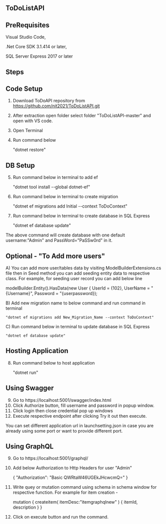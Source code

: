 ToDoListAPI
-----------


PreRequisites
-------------

Visual Studio Code,

.Net Core SDK 3.1.414 or later,

SQL Server Express 2017 or later

Steps
-----

Code Setup
----------

1. Download ToDoAPI repository from
https://github.com/nit2021/ToDoListAPI.git
2. After extraction open folder select folder "ToDoListAPI-master"  and open with VS code.
3. Open Terminal
4. Run command below
	
	"dotnet restore"

DB Setup
--------
5. Run command below in terminal to add ef
	
	"dotnet tool install --global dotnet-ef"

6. Run command below in terminal to create migration
	
	"dotnet ef migrations add Initial --context ToDoContext"
	
7. Run command below in terminal to create database in SQL Express
	
	"dotnet ef database update"

The above command will create database with one default username:"Admin" and PassWord="PaSSw0rd" in it.


Optional - "To Add more users"
------------------------------

A) You can add more user/tables data by visiting ModelBuilderExtensions.cs file then in Seed method you can add seeding entity data to respective class. For example, for seeding user record you can add below line

modelBuilder.Entity<User>().HasData(new User { UserId = {102}, UserName = "{Username}", Password = "{userpassword});
 

B) Add new migration name to below command and run command in terminal
	
	"dotnet ef migrations add New_Migration_Name --context ToDoContext"
	

C) Run command below in terminal to update database in SQL Express
	
	"dotnet ef database update"


Hosting Application  
-------------------
	
8. Run command below to host application
	
	"dotnet run"
	
Using Swagger
-------------
	
9. Go to https://localhost:5001/swagger/index.html 
10. Click Authorize button, fill username and password in popup window. 
11. Click login then close credential pop up windows
12. Execute respective endpoint after clicking Try it out then execute.

You can set different application url in launchsetting.json in case you are already using some port or want to provide different port.
	
Using GraphQL
-------------
9. Go to https://localhost:5001/graphql/
10. Add below Authorization to Http Headers for user "Admin"

	{
    		"Authorization": "Basic QWRtaW46UGEkJHcwcmQ="
	}
	
11. Write quey or mutation command using schema in schema window for respective function. For example for item creation -
	
	mutation
	{
	  createitem(
	    itemDesc:"itemgraphqlnew"
	    )
	    {
	      itemId,
	      description
	    }
	}
12. Click on execute button and run the command. 

